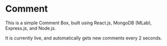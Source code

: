 # Comment

This is a simple Comment Box, built using React.js, MongoDB (MLab), Express.js, and Node.js. 

It is currently live, and automatically gets new comments every 2 seconds.
